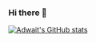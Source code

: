### Hi there 👋

[![Adwait's GitHub stats](https://github-readme-stats.vercel.app/api?username=adwait2001)](https://github.com/anuraghazra/github-readme-stats)


<!--
**adwait2001/adwait2001** is a ✨ _special_ ✨ repository because its `README.md` (this file) appears on your GitHub profile.

Here are some ideas to get you started:

- 🔭 I’m currently working on ...
- 🌱 I’m currently learning ...
- 👯 I’m looking to collaborate on ...
- 🤔 I’m looking for help with ...
- 💬 Ask me about ...
- 📫 How to reach me: ...
- 😄 Pronouns: ...
- ⚡ Fun fact: ...
-->
